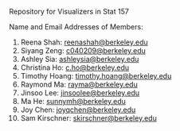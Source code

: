 Repository for Visualizers in Stat 157

Name and Email Addresses of Members:

1. Reena Shah: reenashah@berkeley.edu
2. Siyang Zeng: c040209@berkeley.edu
3. Ashley Sia: ashleysia@berkeley.edu
4. Christina Ho: c.ho@berkeley.edu
5. Timothy Hoang: timothy.hoang@berkeley.edu
6. Raymond Ma: rayma@berkeley.edu
7. Jinsoo Lee: jinsoolee@berkeley.edu
8. Ma He: sunnymh@berkeley.edu
9. Joy Chen: joyqchen@berkeley.edu
10. Sam Kirschner: skirschner@berkeley.edu
